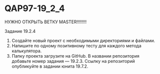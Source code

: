 # QAP97-19_2_4

НУЖНО ОТКРЫТЬ ВЕТКУ MASTER!!!!!!!!

Задание 19.2.4
1) Создайте новый проект с необходимыми директориями и файлами.
2) Напишите по одному позитивному тесту для каждого метода калькулятора.
3) Папку проекта загрузите на GitHub. В названии репозитория добавьте номер задания — 19.2.3. Ссылку на репозиторий опубликуйте в задании юнита 19.7.2.
